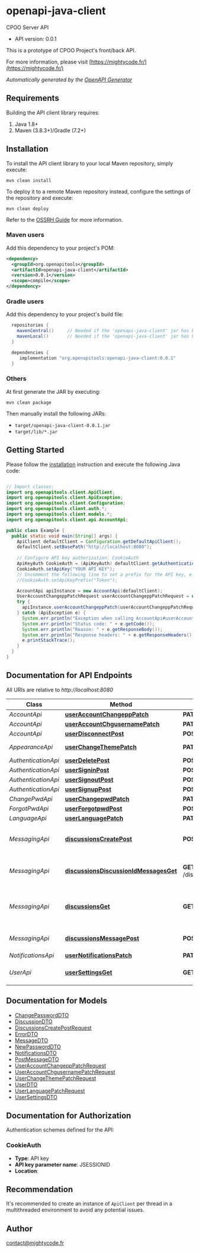 # openapi-java-client

CPOO Server API
- API version: 0.0.1

This is a prototype of CPOO Project's front/back API.


  For more information, please visit [https://mightycode.fr/](https://mightycode.fr/)

*Automatically generated by the [OpenAPI Generator](https://openapi-generator.tech)*


## Requirements

Building the API client library requires:
1. Java 1.8+
2. Maven (3.8.3+)/Gradle (7.2+)

## Installation

To install the API client library to your local Maven repository, simply execute:

```shell
mvn clean install
```

To deploy it to a remote Maven repository instead, configure the settings of the repository and execute:

```shell
mvn clean deploy
```

Refer to the [OSSRH Guide](http://central.sonatype.org/pages/ossrh-guide.html) for more information.

### Maven users

Add this dependency to your project's POM:

```xml
<dependency>
  <groupId>org.openapitools</groupId>
  <artifactId>openapi-java-client</artifactId>
  <version>0.0.1</version>
  <scope>compile</scope>
</dependency>
```

### Gradle users

Add this dependency to your project's build file:

```groovy
  repositories {
    mavenCentral()     // Needed if the 'openapi-java-client' jar has been published to maven central.
    mavenLocal()       // Needed if the 'openapi-java-client' jar has been published to the local maven repo.
  }

  dependencies {
     implementation "org.openapitools:openapi-java-client:0.0.1"
  }
```

### Others

At first generate the JAR by executing:

```shell
mvn clean package
```

Then manually install the following JARs:

* `target/openapi-java-client-0.0.1.jar`
* `target/lib/*.jar`

## Getting Started

Please follow the [installation](#installation) instruction and execute the following Java code:

```java

// Import classes:
import org.openapitools.client.ApiClient;
import org.openapitools.client.ApiException;
import org.openapitools.client.Configuration;
import org.openapitools.client.auth.*;
import org.openapitools.client.models.*;
import org.openapitools.client.api.AccountApi;

public class Example {
  public static void main(String[] args) {
    ApiClient defaultClient = Configuration.getDefaultApiClient();
    defaultClient.setBasePath("http://localhost:8080");
    
    // Configure API key authorization: CookieAuth
    ApiKeyAuth CookieAuth = (ApiKeyAuth) defaultClient.getAuthentication("CookieAuth");
    CookieAuth.setApiKey("YOUR API KEY");
    // Uncomment the following line to set a prefix for the API key, e.g. "Token" (defaults to null)
    //CookieAuth.setApiKeyPrefix("Token");

    AccountApi apiInstance = new AccountApi(defaultClient);
    UserAccountChangeppPatchRequest userAccountChangeppPatchRequest = new UserAccountChangeppPatchRequest(); // UserAccountChangeppPatchRequest | 
    try {
      apiInstance.userAccountChangeppPatch(userAccountChangeppPatchRequest);
    } catch (ApiException e) {
      System.err.println("Exception when calling AccountApi#userAccountChangeppPatch");
      System.err.println("Status code: " + e.getCode());
      System.err.println("Reason: " + e.getResponseBody());
      System.err.println("Response headers: " + e.getResponseHeaders());
      e.printStackTrace();
    }
  }
}

```

## Documentation for API Endpoints

All URIs are relative to *http://localhost:8080*

Class | Method | HTTP request | Description
------------ | ------------- | ------------- | -------------
*AccountApi* | [**userAccountChangeppPatch**](docs/AccountApi.md#userAccountChangeppPatch) | **PATCH** /user/account/changepp | 
*AccountApi* | [**userAccountChgusernamePatch**](docs/AccountApi.md#userAccountChgusernamePatch) | **PATCH** /user/account/chgusername | 
*AccountApi* | [**userDisconnectPost**](docs/AccountApi.md#userDisconnectPost) | **POST** /user/disconnect | 
*AppearanceApi* | [**userChangeThemePatch**](docs/AppearanceApi.md#userChangeThemePatch) | **PATCH** /user/change-theme | Change user theme
*AuthenticationApi* | [**userDeletePost**](docs/AuthenticationApi.md#userDeletePost) | **POST** /user/delete | 
*AuthenticationApi* | [**userSigninPost**](docs/AuthenticationApi.md#userSigninPost) | **POST** /user/signin | 
*AuthenticationApi* | [**userSignoutPost**](docs/AuthenticationApi.md#userSignoutPost) | **POST** /user/signout | 
*AuthenticationApi* | [**userSignupPost**](docs/AuthenticationApi.md#userSignupPost) | **POST** /user/signup | 
*ChangePwdApi* | [**userChangepwdPatch**](docs/ChangePwdApi.md#userChangepwdPatch) | **PATCH** /user/changepwd | 
*ForgotPwdApi* | [**userForgotpwdPost**](docs/ForgotPwdApi.md#userForgotpwdPost) | **POST** /user/forgotpwd | 
*LanguageApi* | [**userLanguagePatch**](docs/LanguageApi.md#userLanguagePatch) | **PATCH** /user/language | 
*MessagingApi* | [**discussionsCreatePost**](docs/MessagingApi.md#discussionsCreatePost) | **POST** /discussions/create | Create a new discussion with a user
*MessagingApi* | [**discussionsDiscussionIdMessagesGet**](docs/MessagingApi.md#discussionsDiscussionIdMessagesGet) | **GET** /discussions/{discussion_id}/messages | Get all messages in a conversation
*MessagingApi* | [**discussionsGet**](docs/MessagingApi.md#discussionsGet) | **GET** /discussions | Get a list of all discussions of the current user
*MessagingApi* | [**discussionsMessagePost**](docs/MessagingApi.md#discussionsMessagePost) | **POST** /discussions/message | Send a message in a disccusion
*NotificationsApi* | [**userNotificationsPatch**](docs/NotificationsApi.md#userNotificationsPatch) | **PATCH** /user/notifications | 
*UserApi* | [**userSettingsGet**](docs/UserApi.md#userSettingsGet) | **GET** /user/settings | Get user settings information


## Documentation for Models

 - [ChangePasswordDTO](docs/ChangePasswordDTO.md)
 - [DiscussionDTO](docs/DiscussionDTO.md)
 - [DiscussionsCreatePostRequest](docs/DiscussionsCreatePostRequest.md)
 - [ErrorDTO](docs/ErrorDTO.md)
 - [MessageDTO](docs/MessageDTO.md)
 - [NewPasswordDTO](docs/NewPasswordDTO.md)
 - [NotificationsDTO](docs/NotificationsDTO.md)
 - [PostMessageDTO](docs/PostMessageDTO.md)
 - [UserAccountChangeppPatchRequest](docs/UserAccountChangeppPatchRequest.md)
 - [UserAccountChgusernamePatchRequest](docs/UserAccountChgusernamePatchRequest.md)
 - [UserChangeThemePatchRequest](docs/UserChangeThemePatchRequest.md)
 - [UserDTO](docs/UserDTO.md)
 - [UserLanguagePatchRequest](docs/UserLanguagePatchRequest.md)
 - [UserSettingsDTO](docs/UserSettingsDTO.md)


<a id="documentation-for-authorization"></a>
## Documentation for Authorization


Authentication schemes defined for the API:
<a id="CookieAuth"></a>
### CookieAuth

- **Type**: API key
- **API key parameter name**: JSESSIONID
- **Location**: 


## Recommendation

It's recommended to create an instance of `ApiClient` per thread in a multithreaded environment to avoid any potential issues.

## Author

contact@mightycode.fr

